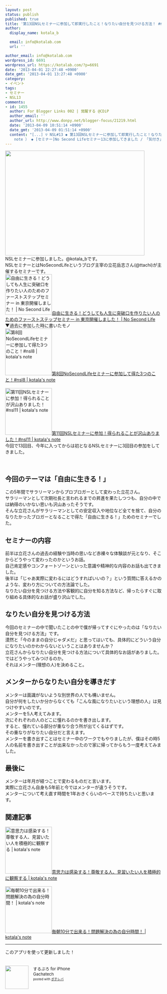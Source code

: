 ```yaml
---
layout: post
status: publish
published: true
title: '第13回NSLセミナーに参加して即実行したこと！なりたい自分を見つける方法！ #nsl13'
author:
  display_name: kotala_b

  email: info@kotalab.com
  url: ''

author_email: info@kotalab.com
wordpress_id: 6691
wordpress_url: https://kotalab.com/?p=6691
date: '2013-04-01 22:27:48 +0900'
date_gmt: '2013-04-01 13:27:48 +0900'
category:
- イベント
tags:
- セミナー
- NSL13
comments:
- id: 1455
  author: For Blogger Links 002 | 覚醒する @CDiP
  author_email: ''
  author_url: http://www.donpy.net/blogger-focus/21219.html
  date: '2013-04-09 10:51:14 +0900'
  date_gmt: '2013-04-09 01:51:14 +0900'
  content: "[...] ▽ NSL#13 ◆ 第13回NSLセミナーに参加して即実行したこと！なりたい自分を見つける方法！ #nsl13 （ via kotala&#8217;s
    note ） ◆ [セミナー]No Second Lifeセミナー13に参加してきました / 「気付き」 [...]"
---
```

<p><img alt="" src="https://kotalab.com/wp-content/uploads/slooProImg_20130401222745.jpg" width="448" height="336" /><br />
NSLセミナーに参加しました。@kotala_bです。<br />
NSLセミナーとはNoSecondLifeというブログ主宰の立花岳志さん(@ttachi)が主催するセミナーです。<br />
<a href="http://www.ttcbn.net/no_second_life/archives/33209" target="_blank"><img  class="alignleft" src="http://capture.heartrails.com/150x130?http://www.ttcbn.net/no_second_life/archives/33209" alt="自由に生きる！どうしても人生に突破口を作りたい人のためのファーストステップセミナー in 東京開催しました！ | No Second Life" width="150" height="130" /></a><a href="http://www.ttcbn.net/no_second_life/archives/33209" target="_blank">自由に生きる！どうしても人生に突破口を作りたい人のためのファーストステップセミナー in 東京開催しました！ | No Second Life</a><a href="http://b.hatena.ne.jp/entry/http://www.ttcbn.net/no_second_life/archives/33209" target="_blank"><img border="0" src="http://b.hatena.ne.jp/entry/image/http://www.ttcbn.net/no_second_life/archives/33209" alt="" /></a><br style="clear:both;" />▼過去に参加した時に書いたモノ<br />
<a href="https://kotalab.com/nsl-8" target="_blank"><img  class="alignleft" src="https://kotalab.com/wp-content/uploads/nsl8_120929.jpg" alt="第8回NoSecondLifeセミナーに参加して得た3つのこと！#nsl8 | kotala's note" width="150" /></a><a href="https://kotalab.com/nsl-8" target="_blank">第8回NoSecondLifeセミナーに参加して得た3つのこと！#nsl8 | kotala's note</a><br style="clear:both;" /><br />
<a href="https://kotalab.com/nsl-11th" target="_blank"><img  class="alignleft" src="https://kotalab.com/wp-content/uploads/nsl11_20121118_01.jpg" alt="第11回NSLセミナーに参加！得られることが沢山ありました！#nsl11 | kotala's note" width="150" /></a><a href="https://kotalab.com/nsl-11th" target="_blank">第11回NSLセミナーに参加！得られることが沢山ありました！#nsl11 | kotala's note</a><br style="clear:both;" />今回で13回目、今年に入ってからは初となるNSLセミナーに3回目の参加をしてきました。</p>
<p><!--more--><br />
<!--more--></p>
<h2>今回のテーマは「自由に生きる！」</h2>
<p>この5年間でサラリーマンからプロブロガーとして変わった立花さん。<br />
サラリーマンとして次期社長と言われるまでの昇進を果たしつつも、自分の中では納得のいかない思いも沢山あったそうです。<br />
そんな立花さんがサラリーマンとしての安定収入や地位など全てを捨て、自分のなりたかったブロガーとなることで得た「自由に生きる！」ためのセミナーでした。</p>
<h2>セミナーの内容</h2>
<p>前半は立花さんの過去の経験や当時の思いなど赤裸々な体験談が元となり、そこからどうやって変わったのかというお話。<br />
自己肯定感やコンフォートゾーンといった意識や精神的な内容のお話も出てきました。<br />
後半は「じゃあ実際に変わるにはどうすればいいの？」という質問に答えるかのような、変わり方についての方法論でした。<br />
なりたい自分を見つける方法や客観的に自分を知る方法など、帰ったらすぐに取り組める具体的なお話が盛り沢山でした。</p>
<h2>なりたい自分を見つける方法</h2>
<p>今回のセミナーの中で聞いたことの中で僕が帰ってすぐにやったのは「なりたい自分を見つける方法」です。<br />
漠然と「今のままの自分じゃダメだ」と思ってはいても、具体的にどういう自分になりたいのかわからないということはありませんか？<br />
立花さんからなりたい自分を見つける方法について具体的なお話がありました。<br />
ではどうやってみつけるのか。<br />
それはメンター(理想の人)を決めること。</p>
<h2>メンターからなりたい自分を導きだす</h2>
<p>メンターは面識がないような別世界の人でも構いません。<br />
自分が何をしたいか分からなくても「こんな風になりたいという理想の人」は見つけやすいのです。<br />
メンターを5人考えてみます。<br />
次にそれぞれの人のどこに憧れるのかを書き出します。<br />
すると、憧れている部分が重なり合う所が出てくるはずです。<br />
その重なりがなりたい自分だと言えます。<br />
メンターを書き出すことはセミナー中のワークでもやりましたが、僕はその時5人の名前を書き出すことが出来なかったので家に帰ってからもう一度考えてみました。</p>
<h2>最後に</h2>
<p>メンターは年月が経つことで変わるものだと言います。<br />
実際に立花さん自身も5年前と今ではメンターが違うそうです。<br />
メンターについて考え直す時間を1年おきくらいのペースで持ちたいと思います。</p>
<h2 class="rele">関連記事</h2>
<p><a href="https://kotalab.com/positive-observation" target="_blank"><img  class="alignleft" src="https://kotalab.com/wp-content/uploads/influence_130211-448x383.jpg" alt="意思力は感染する！尊敬する人、見習いたい人を積極的に観察する | kotala's note" width="150" /></a><a href="https://kotalab.com/positive-observation" target="_blank">意思力は感染する！尊敬する人、見習いたい人を積極的に観察する | kotala's note</a><br style="clear:both;" /><br />
<a href="https://kotalab.com/my-time-every-morning-10min" target="_blank"><img  class="alignleft" src="https://kotalab.com/wp-content/uploads/morning10min_130330-448x336.jpg" alt="毎朝10分で出来る！問題解決の為の自分時間！ | kotala's note" width="150" /></a><a href="https://kotalab.com/my-time-every-morning-10min" target="_blank">毎朝10分で出来る！問題解決の為の自分時間！ | kotala's note</a><br style="clear:both;" /></p>
<hr>
<p>このアプリを使って更新しました！</p>
<div class="pochireba" style="text-align:left;font-size:small;padding:20px 0;/zoom: 1;overflow: hidden;"><span class="removed_link" title="http://click.linksynergy.com/fs-bin/click?id=d2yYUp776R4&amp;subid=&amp;offerid=94348.1&amp;type=3&amp;tmpid=3910&amp;RD_PARM1=http%253A%252F%252Fitunes.apple.com%252Fjp%252Fapp%252Fsurupuro-for-iphone%252Fid436676299%253Fmt%253D8%2526uo%253D4"><img src="http://a1.mzstatic.com/us/r1000/065/Purple/v4/4c/c6/a8/4cc6a855-cc5c-34ed-0436-36e219eafb81/mzl.xejvrijs.jpg" width="75" height="75" style="float:left;margin:0 15px 0 0;" class="pochi_img" ></span>
<div class="pochi_info" style="text-align:left;/zoom: 1;overflow: hidden;">
<div class="pochi_name"><span class="removed_link" title="http://click.linksynergy.com/fs-bin/click?id=d2yYUp776R4&amp;subid=&amp;offerid=94348.1&amp;type=3&amp;tmpid=3910&amp;RD_PARM1=http%253A%252F%252Fitunes.apple.com%252Fjp%252Fapp%252Fsurupuro-for-iphone%252Fid436676299%253Fmt%253D8%2526uo%253D4">するぷろ for iPhone</span></div>
<div class="pochi_seller"><span class="removed_link" title="http://click.linksynergy.com/fs-bin/click?id=d2yYUp776R4&amp;subid=&amp;offerid=94348.1&amp;type=3&amp;tmpid=3910&amp;RD_PARM1=http%253A%252F%252Fitunes.apple.com%252Fjp%252Fartist%252Fgachatech%252Fid358731102%253Fuo%253D4">Gachatech</span></div>
<div class="pochi_post" style="font-size:x-small;">posted with <a href="http://pochireba.com" target="_blank">ポチレバ</a></div>
</div>
<div class="pochireba-footer" style="clear: left"></div>
</div>
